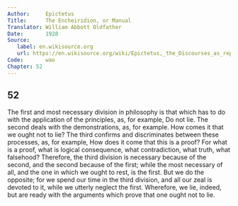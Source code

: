 ```yaml
---
Author:     Epictetus  
Title:      The Encheiridion, or Manual  
Translator: William Abbott Oldfather  
Date:       1928  
Source: 
   label: en.wikisource.org
   url: https://en.wikisource.org/wiki/Epictetus,_the_Discourses_as_reported_by_Arrian,_the_Manual,_and_Fragments/Manual 
Code:       wao  
Chapter: 52
---
```

##  52

The first and most necessary division in philosophy is that which has to do
with the application of the principles, as, for example, Do not lie. The second
deals with the demonstrations, as, for example. How comes it that we ought not
to lie? The third confirms and discriminates between these processes, as, for
example, How does it come that this is a proof? For what is a proof, what is
logical consequence, what contradiction, what truth, what falsehood? Therefore,
the third division is necessary because of the second, and the second because
of the first; while the most necessary of all, and the one in which we ought to
rest, is the first. But we do the opposite; for we spend our time in the third
division, and all our zeal is devoted to it, while we utterly neglect the
first. Wherefore, we lie, indeed, but are ready with the arguments which prove
that one ought not to lie.


